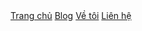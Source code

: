 <DOCTYPE html>
<html>
<head>
    <link rel="stylesheet" type="text/css" href="style.css">
</head>
<header class="header-container">
    <div class="logo">
        <a href="index.html" title="Du Ký Việt home page"></a>
    </div>
</header>
<body>
<div class="navbar">
<a href="#home">Trang chủ</a>
<a href="#blog">Blog</a>
<a href="#about">Về tôi</a>
<a href="#contact">Liên hệ</a>
</div>
</body>
</html>


